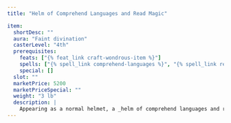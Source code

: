 ```yaml
---
title: "Helm of Comprehend Languages and Read Magic"

item:
  shortDesc: ""
  aura: "Faint divination"
  casterLevel: "4th"
  prerequisites:
    feats: ["{% feat_link craft-wondrous-item %}"]
    spells: ["{% spell_link comprehend-languages %}", "{% spell_link read-magic %}"]
    special: []
  slot: ""
  marketPrice: 5200
  marketPriceSpecial: ""
  weight: "3 lb"
  description: |
    Appearing as a normal helmet, a _helm of comprehend languages and read magic_ grants its wearer the ability to understand the spoken words of any creature and to read text in any language and any magical writing. The wearer gains a +5 competence bonus on _decipher script_ checks to understand messages written in incomplete, archaic, or exotic forms. Note that understanding a magical text does not necessarily imply spell use.
---
```

